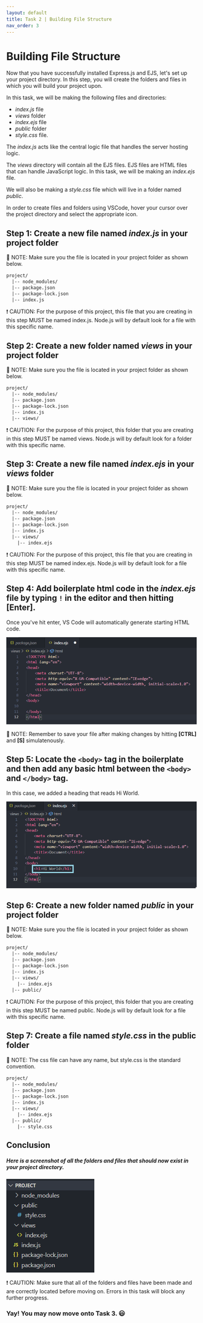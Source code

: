 ```yaml
---
layout: default
title: Task 2 | Building File Structure
nav_order: 3
---
```


# Building File Structure
Now that you have successfully installed Express.js and EJS, let's set up your project directory. In this step, you will create the folders and files in which you will build your project upon.


In this task, we will be making the following files and directories:
- *index.js* file
- *views* folder
- *index.ejs* file
- *public* folder
- *style.css* file.


The *index.js* acts like the central logic file that handles the server hosting logic.


The *views* directory will contain all the EJS files. EJS files are HTML files that can handle JavaScript logic. In this task, we will be making an *index.ejs* file.


We will also be making a *style.css* file which will live in a folder named *public*.


In order to create files and folders using VSCode, hover your cursor over the project directory and select the appropriate icon.


## Step 1: Create a new file named *index.js* in your project folder
💭 NOTE: Make sure you the file is located in your project folder as shown below.


```
project/
  |-- node_modules/
  |-- package.json
  |-- package-lock.json
  |-- index.js
```


❗ CAUTION: For the purpose of this project, this file that you are creating in this step MUST be named index.js. Node.js will by default look for a file with this specific name.


## Step 2: Create a new folder named *views* in your project folder
💭 NOTE: Make sure you the file is located in your project folder as shown below.


```
project/
  |-- node_modules/
  |-- package.json
  |-- package-lock.json
  |-- index.js
  |-- views/
```



❗ CAUTION: For the purpose of this project, this folder that you are creating in this step MUST be named views. Node.js will by default look for a folder with this specific name.


## Step 3: Create a new file named *index.ejs* in your *views* folder
💭 NOTE: Make sure you the file is located in your project folder as shown below.


```
project/
  |-- node_modules/
  |-- package.json
  |-- package-lock.json
  |-- index.js
  |-- views/
    |-- index.ejs
```

❗ CAUTION: For the purpose of this project, this file that you are creating in this step MUST be named index.ejs. Node.js will by default look for a file with this specific name.


## Step 4: Add boilerplate html code in the *index.ejs* file by typing `!` in the editor and then hitting **[Enter]**.
Once you've hit enter, VS Code will automatically generate starting HTML code.


![Workspace popup message](../assets/images/task-2-boilerplate.png)


💭 NOTE: Remember to save your file after making changes by hitting **[CTRL]** and **[S]** simulatenously.


## Step 5: Locate the `<body>` tag in the boilerplate and then add any basic html between the `<body>` and `</body>` tag.
In this case, we added a heading that reads Hi World.


![Workspace popup message](../assets/images/task-2-hi-world.png)


## Step 6: Create a new folder named *public* in your project folder
💭 NOTE: Make sure you the file is located in your project folder as shown below.


```
project/
  |-- node_modules/
  |-- package.json
  |-- package-lock.json
  |-- index.js
  |-- views/
    |-- index.ejs
  |-- public/
```

❗ CAUTION: For the purpose of this project, this folder that you are creating in this step MUST be named public. Node.js will by default look for a file with this specific name.


## Step 7: Create a file named *style.css* in the public folder
💭 NOTE: The css file can have any name, but style.css is the standard convention.

```
project/
  |-- node_modules/
  |-- package.json
  |-- package-lock.json
  |-- index.js
  |-- views/
    |-- index.ejs
  |-- public/
    |-- style.css
```

## Conclusion

##### Here is a screenshot of all the folders and files that should now exist in your project directory. 


![Workspace popup message](../assets/images/task-2-total.png)


❗ CAUTION: Make sure that all of the folders and files have been made and are correctly located before moving on. Errors in this task will block any further progress.


### Yay! You may now move onto Task 3. 😃
